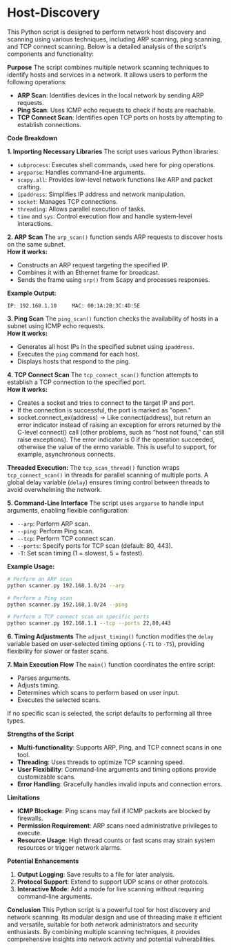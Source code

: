 # Host-Discovery
This Python script is designed to perform network host discovery and scanning using various techniques, including ARP scanning, ping scanning, and TCP connect scanning.
Below is a detailed analysis of the script's components and functionality:

**Purpose**
The script combines multiple network scanning techniques to identify hosts and services in a network. It allows users to perform the following operations:
- **ARP Scan**: Identifies devices in the local network by sending ARP requests.
- **Ping Scan**: Uses ICMP echo requests to check if hosts are reachable.
- **TCP Connect Scan**: Identifies open TCP ports on hosts by attempting to establish connections.
 
**Code Breakdown**

**1. Importing Necessary Libraries**
The script uses various Python libraries:
- `subprocess`: Executes shell commands, used here for ping operations.
- `argparse`: Handles command-line arguments.
- `scapy.all`: Provides low-level network functions like ARP and packet crafting.
- `ipaddress`: Simplifies IP address and network manipulation.
- `socket`: Manages TCP connections.
- `threading`: Allows parallel execution of tasks.
- `time` and `sys`: Control execution flow and handle system-level interactions.

**2. ARP Scan**
The `arp_scan()` function sends ARP requests to discover hosts on the same subnet.  
**How it works:**
- Constructs an ARP request targeting the specified IP.
- Combines it with an Ethernet frame for broadcast.
- Sends the frame using `srp()` from Scapy and processes responses.

**Example Output:**
```
IP: 192.168.1.10 	 MAC: 00:1A:2B:3C:4D:5E
```

**3. Ping Scan**
The `ping_scan()` function checks the availability of hosts in a subnet using ICMP echo requests.  
**How it works:**
- Generates all host IPs in the specified subnet using `ipaddress`.
- Executes the `ping` command for each host.
- Displays hosts that respond to the ping.

**4. TCP Connect Scan**
The `tcp_connect_scan()` function attempts to establish a TCP connection to the specified port.  
**How it works:**
- Creates a socket and tries to connect to the target IP and port.
- If the connection is successful, the port is marked as "open."
- socket.connect_ex(address) -> Like connect(address), but return an error indicator instead of raising an exception for errors returned by the C-level connect() call (other problems, such as “host not found,” can still raise exceptions). The error indicator is 0 if the operation succeeded, otherwise the value of the errno variable. This is useful to support, for example, asynchronous connects.

**Threaded Execution:**
The `tcp_scan_thread()` function wraps `tcp_connect_scan()` in threads for parallel scanning of multiple ports. A global delay variable (`delay`) ensures timing control between threads to avoid overwhelming the network.

**5. Command-Line Interface**
The script uses `argparse` to handle input arguments, enabling flexible configuration:
- `--arp`: Perform ARP scan.
- `--ping`: Perform Ping scan.
- `--tcp`: Perform TCP connect scan.
- `--ports`: Specify ports for TCP scan (default: 80, 443).
- `-T`: Set scan timing (1 = slowest, 5 = fastest).

**Example Usage:**
```bash
# Perform an ARP scan
python scanner.py 192.168.1.0/24 --arp

# Perform a Ping scan
python scanner.py 192.168.1.0/24 --ping

# Perform a TCP connect scan on specific ports
python scanner.py 192.168.1.1 --tcp --ports 22,80,443
```

**6. Timing Adjustments**
The `adjust_timing()` function modifies the `delay` variable based on user-selected timing options (`-T1` to `-T5`), providing flexibility for slower or faster scans.

**7. Main Execution Flow**
The `main()` function coordinates the entire script:
- Parses arguments.
- Adjusts timing.
- Determines which scans to perform based on user input.
- Executes the selected scans.

If no specific scan is selected, the script defaults to performing all three types.

**Strengths of the Script**
- **Multi-functionality**: Supports ARP, Ping, and TCP connect scans in one tool.
- **Threading**: Uses threads to optimize TCP scanning speed.
- **User Flexibility**: Command-line arguments and timing options provide customizable scans.
- **Error Handling**: Gracefully handles invalid inputs and connection errors.


**Limitations**
- **ICMP Blockage**: Ping scans may fail if ICMP packets are blocked by firewalls.
- **Permission Requirement**: ARP scans need administrative privileges to execute.
- **Resource Usage**: High thread counts or fast scans may strain system resources or trigger network alarms.


**Potential Enhancements**
1. **Output Logging**: Save results to a file for later analysis.
2. **Protocol Support**: Extend to support UDP scans or other protocols.
3. **Interactive Mode**: Add a mode for live scanning without requiring command-line arguments.

**Conclusion**
This Python script is a powerful tool for host discovery and network scanning. Its modular design and use of threading make it efficient and versatile, suitable for both network administrators and security enthusiasts. By combining multiple scanning techniques, it provides comprehensive insights into network activity and potential vulnerabilities.

